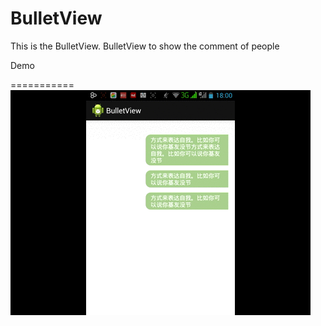 # BulletView

This is the BulletView.
BulletView to show the comment of people

Demo

===========
![ ](/screenshot.gif)


